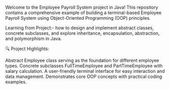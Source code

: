 Welcome to the Employee Payroll System project in Java! This repository contains a comprehensive example of building a terminal-based Employee Payroll System using Object-Oriented Programming (OOP) principles.

Learning from Project:- how to design and implement abstract classes, concrete subclasses, and explore inheritance, encapsulation, abstraction, and polymorphism in Java.

🔍 Project Highlights:

Abstract Employee class serving as the foundation for different employee types.
Concrete subclasses FullTimeEmployee and PartTimeEmployee with salary calculation.
A user-friendly terminal interface for easy interaction and data management.
Demonstrates core OOP concepts with practical coding examples.
